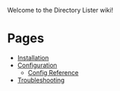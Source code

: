 Welcome to the Directory Lister wiki!

# Pages

  - [Installation](https://github.com/DirectoryLister/DirectoryLister/wiki/Installation)
  - [Configuration](https://github.com/DirectoryLister/DirectoryLister/wiki/Configuration)
    - [Config Reference](https://github.com/DirectoryLister/DirectoryLister/wiki/Config-Reference)
  - [Troubleshooting](https://github.com/DirectoryLister/DirectoryLister/wiki/Troubleshooting)

